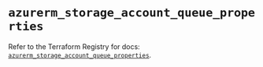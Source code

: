 # `azurerm_storage_account_queue_properties`

Refer to the Terraform Registry for docs: [`azurerm_storage_account_queue_properties`](https://registry.terraform.io/providers/hashicorp/azurerm/4.42.0/docs/resources/storage_account_queue_properties).
